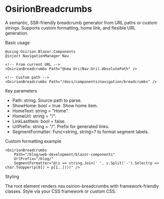 # OsirionBreadcrumbs

A semantic, SSR-friendly breadcrumb generator from URL paths or custom strings. Supports custom formatting, home link, and flexible URL generation.

Basic usage

```razor
@using Osirion.Blazor.Components
@inject NavigationManager Nav

<!-- From current URL -->
<OsirionBreadcrumbs Path="@new Uri(Nav.Uri).AbsolutePath" />

<!-- Custom path -->
<OsirionBreadcrumbs Path="/docs/components/navigation/breadcrumbs" />
```

Key parameters

- Path: string. Source path to parse.
- ShowHome: bool = true. Show home item.
- HomeText: string = "Home".
- HomeUrl: string = "/".
- LinkLastItem: bool = false.
- UrlPrefix: string = "/". Prefix for generated links.
- SegmentFormatter: Func<string, string>? to format segment labels.

Custom formatting example

```razor
<OsirionBreadcrumbs 
    Path="/blog/web-development/blazor-components"
    UrlPrefix="/blog/"
    SegmentFormatter="@(s => string.Join(' ', s.Split('-').Select(p => char.ToUpper(p[0]) + p[1..])))" />
```

Styling

The root element renders nav.osirion-breadcrumbs with framework-friendly classes. Style via your CSS framework or custom CSS.
